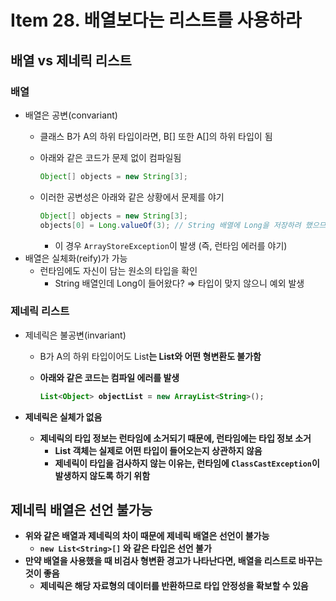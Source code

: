# Item 28. 배열보다는 리스트를 사용하라

## 배열 vs 제네릭 리스트

### 배열

- 배열은 공변(convariant)
    - 클래스 B가 A의 하위 타입이라면, B[] 또한 A[]의 하위 타입이 됨
    - 아래와 같은 코드가 문제 없이 컴파일됨
        
        ```java
        Object[] objects = new String[3];
        ```
        
    - 이러한 공변성은 아래와 같은 상황에서 문제를 야기
        
        ```java
        Object[] objects = new String[3];
        objects[0] = Long.valueOf(3); // String 배열에 Long을 저장하려 했으므로 비허용
        ```
        
        - 이 경우 `ArrayStoreException`이 발생 (즉, 런타임 에러를 야기)
- 배열은 실체화(reify)가 가능
    - 런타임에도 자신이 담는 원소의 타입을 확인
        - String 배열인데 Long이 들어왔다? ⇒ 타입이 맞지 않으니 예외 발생

### 제네릭 리스트

- 제네릭은 불공변(invariant)
    - B가 A의 하위 타입이어도 List<B>는 List<A>와 어떤 형변환도 불가함
    - 아래와 같은 코드는 컴파일 에러를 발생
        
        ```java
        List<Object> objectList = new ArrayList<String>();
        ```
        
- 제네릭은 실체가 없음
    - 제네릭의 타입 정보는 런타임에 소거되기 때문에, 런타임에는 타입 정보 소거
        - List<T> 객체는 실제로 어떤 타입이 들어오는지 상관하지 않음
        - 제네릭이 타입을 검사하지 않는 이유는, 런타임에 `ClassCastException`이 발생하지 않도록 하기 위함

## 제네릭 배열은 선언 불가능

- 위와 같은 배열과 제네릭의 차이 때문에 제네릭 배열은 선언이 불가능
    - `new List<String>[]` 와 같은 타입은 선언 불가
- 만약 배열을 사용했을 때 비검사 형변환 경고가 나타난다면, 배열을 리스트로 바꾸는 것이 좋음
    - 제네릭은 해당 자료형의 데이터를 반환하므로 타입 안정성을 확보할 수 있음
